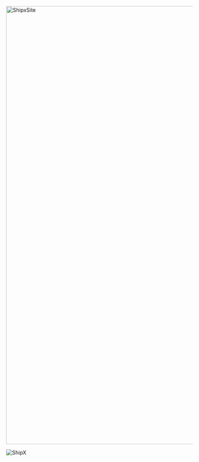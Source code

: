 <img width="1185" alt="ShipxSite" src="https://github.com/ShipX-Ship-Express/.github/assets/37571727/434c2dd2-21c0-4ee2-bf1c-7c73f34f07dd">



![ShipX](https://github.com/ShipX-Ship-Express/.github/assets/37571727/4f67de0b-a64d-4a20-878d-8b35892f56a8)

